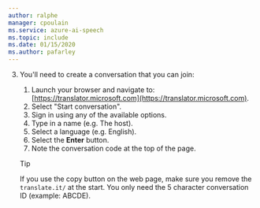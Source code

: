 ```yaml
---
author: ralphe
manager: cpoulain
ms.service: azure-ai-speech
ms.topic: include
ms.date: 01/15/2020
ms.author: pafarley
---
```


3. You'll need to create a conversation that you can join:
    1. Launch your browser and navigate to: [https://translator.microsoft.com](https://translator.microsoft.com).
    1. Select "Start conversation".
    1. Sign in using any of the available options.
    1. Type in a name (e.g. The host).
    1. Select a language (e.g. English).
    1. Select the **Enter** button.
    1. Note the conversation code at the top of the page.

    > [!TIP]
    > If you use the copy button on the web page, make sure you remove the `translate.it/` at the start. You only need the 5 character conversation ID (example: ABCDE).
